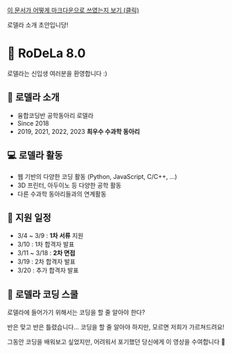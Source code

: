 [이 문서가 어떻게 마크다운으로 쓰였는지 보기 (클릭)](https://raw.githubusercontent.com/RoDeLa6/club-recruit/main/account/docs/rodela.md)

로델라 소개 초안입니당!

# 🚀 RoDeLa 8.0
로델라는 신입생 여러분을 환영합니다 :)

## 🎈 로델라 소개

- 융합코딩반 공학동아리 로델라
- Since 2018
- 2019, 2021, 2022, 2023 **최우수 수과학 동아리**

## 💻 로델라 활동

- 웹 기반의 다양한 코딩 활동 (Python, JavaScript, C/C++, ...)
- 3D 프린터, 아두이노 등 다양한 공학 활동
- 다른 수과학 동아리들과의 연계활동

## 📝 지원 일정

- 3/4 ~ 3/9 : **1차 서류** 지원
- 3/10 : 1차 합격자 발표
- 3/11 ~ 3/18 : **2차 면접**
- 3/19 : 2차 합격자 발표
- 3/20 : 추가 합격자 발표

## 🏫 로델라 코딩 스쿨
로델라에 들어가기 위해서는 코딩을 할 줄 알아야 한다?

반은 맞고 반은 틀렸습니다... 코딩을 할 줄 알아야 하지만, 모르면 저희가 가르쳐드려요!

그동안 코딩을 배워보고 싶었지만, 어려워서 포기했던 당신에게 이 영상을 수여합니다 🤩

